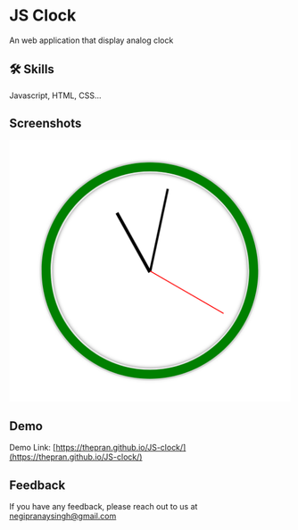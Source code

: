 # JS Clock

An web application that display analog clock

## 🛠 Skills

Javascript, HTML, CSS...

## Screenshots

![App Screenshot](screenshot/screenshot.png)

## Demo

Demo Link: [https://thepran.github.io/JS-clock/](https://thepran.github.io/JS-clock/)

## Feedback

If you have any feedback, please reach out to us at negipranaysingh@gmail.com
